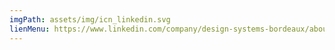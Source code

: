 ```yaml
---
imgPath: assets/img/icn_linkedin.svg
lienMenu: https://www.linkedin.com/company/design-systems-bordeaux/about/?viewAsMember=true
---
```

